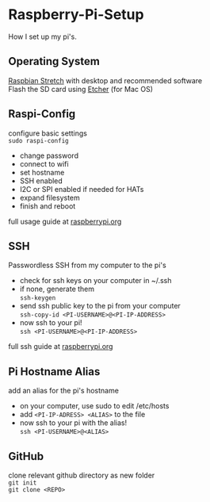 # Raspberry-Pi-Setup
How I set up my pi's.

## Operating System
[Raspbian Stretch](https://www.raspberrypi.org/downloads/raspbian/) with desktop and recommended software  
Flash the SD card using [Etcher](https://www.balena.io/etcher/) (for Mac OS)  

## Raspi-Config
configure basic settings  
`sudo raspi-config`
- change password  
- connect to wifi  
- set hostname  
- SSH enabled  
- I2C or SPI enabled if needed for HATs  
- expand filesystem  
- finish and reboot  
  
full usage guide at [raspberrypi.org](https://www.raspberrypi.org/documentation/configuration/raspi-config.md)  

## SSH
Passwordless SSH from my computer to the pi's  
- check for ssh keys on your computer in ~/.ssh  
- if none, generate them  
`ssh-keygen`  
- send ssh public key to the pi from your computer  
`ssh-copy-id <PI-USERNAME>@<PI-IP-ADDRESS>`   
- now ssh to your pi!  
`ssh <PI-USERNAME>@<PI-IP-ADDRESS>`  
  
full ssh guide at [raspberrypi.org](https://www.raspberrypi.org/documentation/remote-access/ssh/passwordless.md)  

## Pi Hostname Alias
add an alias for the pi's hostname  
- on your computer, use sudo to edit /etc/hosts  
- add `<PI-IP-ADRESS> <ALIAS>` to the file  
- now ssh to your pi with the alias!  
`ssh <PI-USERNAME>@<ALIAS>`  

## GitHub
clone relevant github directory as new folder  
`git init`  
`git clone <REPO>`  
